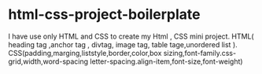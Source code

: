 # html-css-project-boilerplate
I have use  only HTML and CSS to create my Html , CSS mini project.
HTML( heading tag ,anchor tag , divtag, image tag, table tage,unordered list ).
CSS(padding,marging,liststyle,border,color,box sizing,font-family.css-grid,width,word-spacing letter-spacing.align-item,font-size,font-weight)
